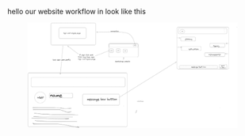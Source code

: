 hello
our website workflow in 
look like this

<figure>
  <img src="Untitled-2024-02-21-2120.png" alt="Website View" width="700">
  
</figure>

